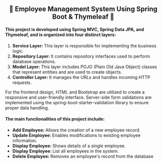 <h2 align="center">🌟 Employee Management System Using Spring Boot & Thymeleaf 🌟</h2>
<h4>This project is developed using Spring MVC, Spring Data JPA, and Thymeleaf, and is organized into four distinct layers:</h4>
<ol>
  <li><b>Service Layer: </b> This layer is responsible for implementing the business logic.</li>
  <li><b>Repository Layer: </b> It contains repository interfaces used to perform database operations.</li>
  <li><b>Model Layer: </b> This layer includes POJO (Plain Old Java Object) classes that represent entities and are used to create objects.</li>
  <li><b>Controller Layer: </b> It manages the URLs and handles incoming HTTP requests.</li>
</ol> 
<p>
  For the frontend design, HTML and Bootstrap are utilized to create a responsive and user-friendly interface. 
  Server-side form validations are implemented using the spring-boot-starter-validation library to ensure proper data handling.
</p>
<h4>The main functionalities of this project include:</h4>
<ul>
  <li><b>Add Employee: </b> Allows the creation of a new employee record.</li>
  <li><b>Update Employee: </b> Enables modifications to existing employee information.</li>
  <li><b>Display Employee: </b> Shows details of a single employee.</li>
  <li><b>Display Employee: </b> List all employees in the system. </li>
  <li><b>Delete Employee: </b> Removes an employee's record from the database</li>
</ul>
